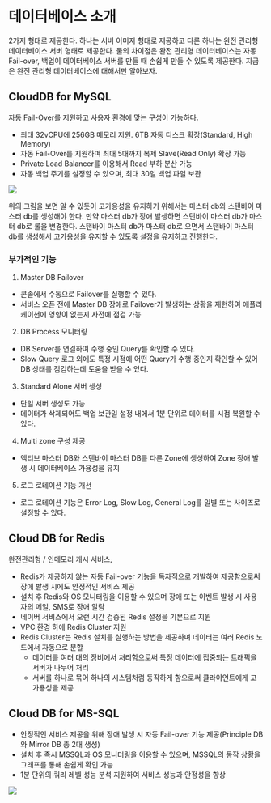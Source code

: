 # 데이터베이스 소개
2가지 형태로 제공한다. 하나는 서버 이미지 형태로 제공하고 다른 하나는 완전 관리형 데이터베이스 서버 형태로 제공한다. 둘의 차이점은 완전 관리형 데이터베이스는 자동 Fail-over, 백업이 데이터베이스 서버를 만들 때 손쉽게 만들 수 있도록 제공한다. 지금은 완전 관리형 데이터베이스에 대해서만 알아보자.

## CloudDB for MySQL
자동 Fail-Over를 지원하고 사용자 환경에 맞는 구성이 가능하다.

- 최대 32vCPU에 256GB 메모리 지원. 6TB 자동 디스크 확장(Standard, High Memory)
- 자동 Fail-Over를 지원하며 최대 5대까지 복제 Slave(Read Only) 확장 가능
- Private Load Balancer를 이용해서 Read 부하 분산 가능
- 자동 백업 주기를 설정할 수 있으며, 최대 30일 백업 파일 보관

<img src="https://github.com/leeedohyun/NCP-WIL/assets/116694226/e985878b-1de2-41c0-b0e1-697e4bcb77c3">

위의 그림을 보면 알 수 있듯이 고가용성을 유지하기 위해서는 마스터 db와 스탠바이 마스터 db를 생성해야 한다. 만약 마스터 db가 장애 발생하면 스탠바이 마스터 db가 마스터 db로 롤을 변경한다. 스탠바이 마스터 db가 마스터 db로 오면서 스탠바이 마스터 db를 생성해서 고가용성을 유지할 수 있도록 설정을 유지하고 진행한다.

### 부가적인 기능
1. Master DB Failover
- 콘솔에서 수동으로 Failover를 실행할 수 있다.
- 서비스 오픈 전에 Master DB 장애로 Failover가 발생하는 상황을 재현하여 애플리케이션에 영향이 없는지 사전에 점검 가능

2. DB Process 모니터링
- DB Server를 연결하여 수행 중인 Query를 확인할 수 있다.
- Slow Query 로그 외에도 특정 시점에 어떤 Query가 수행 중인지 확인할 수 있어 DB 상태를 점검하는데 도움을 받을 수 있다.

3. Standard Alone 서버 생성
- 단일 서버 생성도 가능
- 데이터가 삭제되어도 백업 보관일 설정 내에서 1분 단위로 데이터를 시점 복원할 수 있다.

4. Multi zone 구성 제공
- 액티브 마스터 DB와 스탠바이 마스터 DB를 다른 Zone에 생성하여 Zone 장애 발생 시 데이터베이스 가용성을 유지

5. 로그 로테이션 기능 개선
- 로그 로테이션 기능은 Error Log, Slow Log, General Log를 일별 또는 사이즈로 설정할 수 있다.

## Cloud DB for Redis
완전관리형 / 인메모리 캐시 서비스, 

- Redis가 제공하지 않는 자동 Fail-over 기능을 독자적으로 개발하여 제공함으로써 장애 발생 시에도 안정적인 서비스 제공
- 설치 후 Redis와 OS 모니터링을 이용할 수 있으며 장애 또는 이벤트 발생 시 사용자의 메일, SMS로 장애 알람
- 네이버 서비스에서 오랜 시간 검증된 Redis 설정을 기본으로 지원
- VPC 환경 하에 Redis Cluster 지원
- Redis Cluster는 Redis 설치를 실행하는 방법을 제공하며 데이터는 여러 Redis 노드에서 자동으로 분할
  - 데이터를 여러 대의 장비에서 처리함으로써 특정 데이터에 집중되는 트래픽을 서버가 나누어 처리
  - 서버를 하나로 묶어 하나의 시스템처럼 동작하게 함으로써 클라이언트에게 고가용성을 제공

## Cloud DB for MS-SQL
- 안정적인 서비스 제공을 위해 장애 발생 시 자동 Fail-over 기능 제공(Principle DB와 Mirror DB 총 2대 생성)
- 설치 후 즉시 MSSQL과 OS 모니터링을 이용할 수 있으며, MSSQL의 동작 상황을 그래프를 통해 손쉽게 확인 가능
- 1분 단위의 쿼리 레벨 성능 분석 지원하여 서비스 성능과 안정성을 향상

<img src="https://github.com/leeedohyun/NCP-WIL/assets/116694226/875094ea-8571-452f-89ab-d161043fc172">